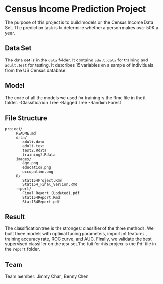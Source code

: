 # Census Income Prediction Project
The purpose of this project is to build models on the Census Income Data Set.
The prediction task is to determine whether a person makes over 50K a year.
 
## Data Set
The data set is in the `data` folder. It contains `adult.data` for training and `adult.test` for testing. It describes 15 variables on a sample of individuals from the US Census database. 

## Model
The code of all the models we used for training is the Rmd file in the `R` folder. 
-Classification Tree
-Bagged Tree
-Random Forest

## File Structure
```
project/
     README.md
     data/
        adult.data
        adult.test
        test2.Rdata
        training2.Rdata
     images/
        age.png
        education.png
        occupation.png
     R/
        Stat154Project.Rmd
        Stat154_Final_Version.Rmd
     report/
        Final Report (Updated).pdf
        Stat154Report.Rmd
        Stat154Report.pdf
```
## Result

The classification tree is the strongest classifier of the three methods. We built three models with optimal tuning parameters, important features , training accuracy rate, ROC curve, and AUC. Finally, we validate the best supervised classifier on the test set.The full for this project is the  Pdf file in the `report` folder. 

## Team
Team member: Jimmy Chan, Benny Chen
